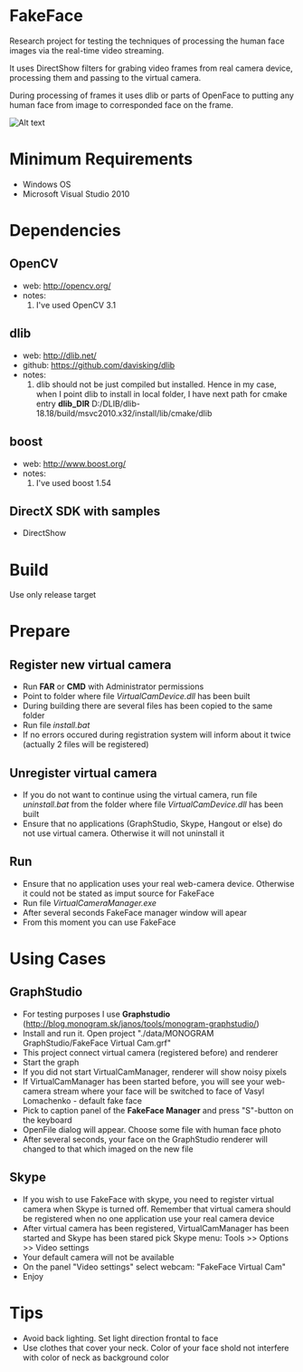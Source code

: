 # FakeFace

Research project for testing the techniques of processing the human face images via the real-time video streaming.

It uses DirectShow filters for grabing video frames from real camera device, processing them and passing to the virtual camera.

During processing of frames it uses dlib or parts of OpenFace to putting any human face from image to corresponded face on the frame.

![Alt text](https://github.com/oradzhabov/FakeFace/blob/master/img/FakeFace_demo.gif?raw=true "Title")

# Minimum Requirements

* Windows OS
* Microsoft Visual Studio 2010


# Dependencies

## OpenCV
* web: http://opencv.org/
* notes:
    1. I've used OpenCV 3.1

## dlib
* web: http://dlib.net/
* github: https://github.com/davisking/dlib
* notes:
    1. dlib should not be just compiled but installed. Hence in my case, when I point dlib to install in local folder, I have next path for cmake entry __dlib_DIR__ D:/DLIB/dlib-18.18/build/msvc2010.x32/install/lib/cmake/dlib

## boost
* web: http://www.boost.org/
* notes:
    1. I've used boost 1.54

## DirectX SDK with samples
* DirectShow

# Build
Use only release target

# Prepare

## Register new virtual camera
* Run __FAR__ or __CMD__ with Administrator permissions
* Point to folder where file _VirtualCamDevice.dll_ has been built
* During building there are several files has been copied to the same folder
* Run file _install.bat_
* If no errors occured during registration system will inform about it twice (actually 2 files will be registered)

## Unregister virtual camera
* If you do not want to continue using the virtual camera, run file _uninstall.bat_ from the folder where file _VirtualCamDevice.dll_ has been built
* Ensure that no applications (GraphStudio, Skype, Hangout or else) do not use virtual camera. Otherwise it will not uninstall it

## Run
* Ensure that no application uses your real web-camera device. Otherwise it could not be stated as imput source for FakeFace
* Run file _VirtualCameraManager.exe_
* After several seconds FakeFace manager window will apear
* From this moment you can use FakeFace

# Using Cases

## GraphStudio
* For testing purposes I use __Graphstudio__ (http://blog.monogram.sk/janos/tools/monogram-graphstudio/)
* Install and run it. Open project "./data/MONOGRAM GraphStudio/FakeFace Virtual Cam.grf"
* This project connect virtual camera (registered before) and renderer
* Start the graph
* If you did not start VirtualCamManager, renderer will show noisy pixels
* If VirtualCamManager has been started before, you will see your web-camera stream where your face will be switched to face of Vasyl Lomachenko - default fake face
* Pick to caption panel of the __FakeFace Manager__ and press "S"-button on the keyboard
* OpenFile dialog will appear. Choose some file with human face photo
* After several seconds, your face on the GraphStudio renderer will changed to that which imaged on the new file

## Skype
* If you wish to use FakeFace with skype, you need to register virtual camera when Skype is turned off. Remember that virtual camera should be registered when no one application use your real camera device
* After virtual camera has been registered, VirtualCamManager has been started and Skype has been stared pick Skype menu: Tools >> Options >> Video settings
* Your default camera will not be available
* On the panel "Video settings" select webcam: "FakeFace Virtual Cam"
* Enjoy
    
# Tips
* Avoid back lighting. Set light direction frontal to face
* Use clothes that cover your neck. Color of your face shold not interfere with color of neck as background color